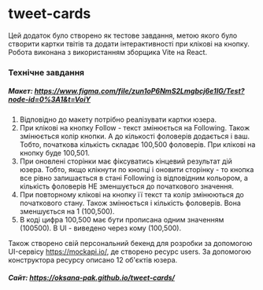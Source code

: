 # tweet-cards
Цей додаток було створено як тестове завдання, метою якого було створити картки твітів та додати інтерактивності при клікові на кнопку.
Робота виконана з використанням зборщика Vite на React.

### Технічне завдання
##### Макет: https://www.figma.com/file/zun1oP6NmS2Lmgbcj6e1IG/Test?node-id=0%3A1&t=VoiY

1. Відповідно до макету потрібно реалізувати картки юзера.
2. При клікові на кнопку Follow - текст змінюється на Following. Також
змінюється колір кнопки. А до кількості фоловерів додається і ваш. Тобто,
початкова кількість складає 100,500 фоловерів. При клікові на кнопку буде
100,501.
3. При оновлені сторінки має фіксуватись кінцевий результат дій юзера. Тобто,
якщо клікнути по кнопці і оновити сторінку - то кнопка все рівно залишається
в стані Following із відповідним кольором, а кількість фоловерів НЕ
зменшується до початкового значення.
4. При повторному клікові на кнопку її текст та колір змінюються до початкового
стану. Також змінюється і кількість фоловерів. Вона зменшується на 1
(100,500).
5. В коді цифра 100,500 має бути прописана одним значенням (100500). В UI -
виведено через кому (100,500).

Також створено свій персональний бекенд для розробки за допомогою UI-сервісу
https://mockapi.io/, де створено ресурс users. За допомогою конструктора ресурсу описано 12 об'єктів юзера.

##### Сайт: https://oksana-pak.github.io/tweet-cards/
